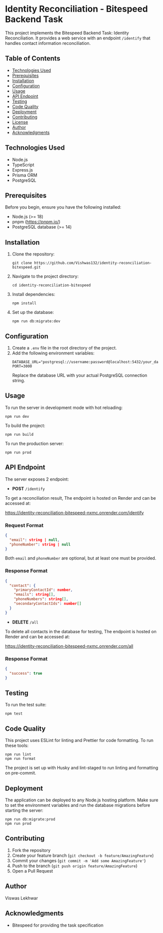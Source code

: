 # Identity Reconciliation - Bitespeed Backend Task

This project implements the Bitespeed Backend Task: Identity Reconciliation. It provides a web service with an endpoint `/identify` that handles contact information reconciliation.

## Table of Contents

- [Technologies Used](#technologies-used)
- [Prerequisites](#prerequisites)
- [Installation](#installation)
- [Configuration](#configuration)
- [Usage](#usage)
- [API Endpoint](#api-endpoint)
- [Testing](#testing)
- [Code Quality](#code-quality)
- [Deployment](#deployment)
- [Contributing](#contributing)
- [License](#license)
- [Author](#author)
- [Acknowledgments](#acknowledgments)

## Technologies Used

- Node.js
- TypeScript
- Express.js
- Prisma ORM
- PostgreSQL

## Prerequisites

Before you begin, ensure you have the following installed:

- Node.js (>= 18)
- pnpm (https://pnpm.io/)
- PostgreSQL database (>= 14)

## Installation

1. Clone the repository:

   ```
   git clone https://github.com/Vishwas132/identity-reconciliation-bitespeed.git
   ```

2. Navigate to the project directory:

   ```
   cd identity-reconciliation-bitespeed
   ```

3. Install dependencies:

   ```
   npm install
   ```

4. Set up the database:
   ```
   npm run db:migrate:dev
   ```

## Configuration

1. Create a `.env` file in the root directory of the project.
2. Add the following environment variables:
   ```
   DATABASE_URL="postgresql://username:password@localhost:5432/your_database_name"
   PORT=3000
   ```
   Replace the database URL with your actual PostgreSQL connection string.

## Usage

To run the server in development mode with hot reloading:

```
npm run dev
```

To build the project:

```
npm run build
```

To run the production server:

```
npm run prod
```

## API Endpoint

The server exposes 2 endpoint:

- **POST** `/identify`

To get a reconciliation result, The endpoint is hosted on Render and can be accessed at:

https://identity-reconciliation-bitespeed-nxmc.onrender.com/identify

### Request Format

```json
{
  "email": string | null,
  "phoneNumber": string | null
}
```

Both `email` and `phoneNumber` are optional, but at least one must be provided.

### Response Format

```json
{
  "contact": {
    "primaryContactId": number,
    "emails": string[],
    "phoneNumbers": string[],
    "secondaryContactIds": number[]
  }
}
```

- **DELETE** `/all`

To delete all contacts in the database for testing, The endpoint is hosted on Render and can be accessed at:

https://identity-reconciliation-bitespeed-nxmc.onrender.com/all

### Response Format

```json
{
  "success": true
}
```

## Testing

To run the test suite:

```
npm test
```

## Code Quality

This project uses ESLint for linting and Prettier for code formatting. To run these tools:

```
npm run lint
npm run format
```

The project is set up with Husky and lint-staged to run linting and formatting on pre-commit.

## Deployment

The application can be deployed to any Node.js hosting platform. Make sure to set the environment variables and run the database migrations before starting the server:

```
npm run db:migrate:prod
npm run prod
```

## Contributing

1. Fork the repository
2. Create your feature branch (`git checkout -b feature/AmazingFeature`)
3. Commit your changes (`git commit -m 'Add some AmazingFeature'`)
4. Push to the branch (`git push origin feature/AmazingFeature`)
5. Open a Pull Request

## Author

Viswas Lekhwar

## Acknowledgments

- Bitespeed for providing the task specification
